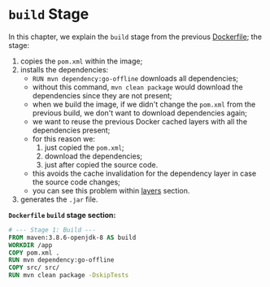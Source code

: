 # `build` Stage

In this chapter, we explain the `build` stage from the previous [Dockerfile](../../dockerfile/dockerfile.md); the stage:

1. copies the `pom.xml` within the image;
2. installs the dependencies:
    - `RUN mvn dependency:go-offline` downloads all dependencies;
    - without this command, `mvn clean package` would download the dependencies since they are not present;
    - when we build the image, if we didn't change the `pom.xml` from the previous build, we don't want to download dependencies again;
    - we want to reuse the previous Docker cached layers with all the dependencies present;
    - for this reason we:
      1. just copied the `pom.xml`;
      2. download the dependencies;
      3. just after copied the source code.
    - this avoids the cache invalidation for the dependency layer in case the source code changes;
    - you can see this problem within [layers](../../../../../layer/index.md) section.
3. generates the `.jar` file.

**`Dockerfile` `build` stage section:**

```dockerfile
# --- Stage 1: Build ---
FROM maven:3.8.6-openjdk-8 AS build
WORKDIR /app
COPY pom.xml .
RUN mvn dependency:go-offline
COPY src/ src/
RUN mvn clean package -DskipTests
```
